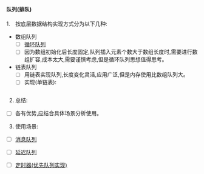 #### 队列(排队)

1.　按底层数据结构实现方式分为以下几种:

- 数组队列
  - [ ] [循环队列](https://github.com/xuanchengsunjin/Jim_note/blob/sandbox/note/algorithm/data_structure/circle_queue.md)
  - [ ] 因为数组初始化后长度固定,队列插入元素个数大于数组长度时,需要进行数组扩容,成本太大,需要谨慎考虑,但是循环队列思想值得思考。
- 链表队列
  - [ ] 用链表实现队列,长度变化灵活,应用广泛,但是内存使用比数组队列大。
  - [ ] 实现(单链表):
  ```C++
  
  ```
2.  总结:
  - [ ] 各有优势,应结合具体场景分析使用。
  
3.  使用场景:
  - [ ] [消息队列](https://www.cnblogs.com/LipeiNet/p/9877189.html)
  - [ ] [延迟队列](https://github.com/xuanchengsunjin/Jim_note/edit/sandbox/note/tec_practice/delay_queue.md)
  - [ ] [定时器(优先队列实现)](https://github.com/xuanchengsunjin/Jim_note/edit/sandbox/note/tec_practice/delay_queue.md)
  

